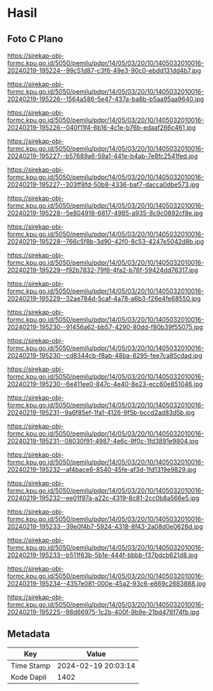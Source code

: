 # Hasil

## Foto C Plano

https://sirekap-obj-formc.kpu.go.id/5050/pemilu/pdpr/14/05/03/20/10/1405032010016-20240219-195224--99c51d87-c3f6-49e3-90c0-ebdd131dd4b7.jpg

https://sirekap-obj-formc.kpu.go.id/5050/pemilu/pdpr/14/05/03/20/10/1405032010016-20240219-195226--1564a586-5e47-437a-ba8b-b5aa95aa9640.jpg

https://sirekap-obj-formc.kpu.go.id/5050/pemilu/pdpr/14/05/03/20/10/1405032010016-20240219-195226--040f11f4-6b16-4c1e-b76b-edaaf266c461.jpg

https://sirekap-obj-formc.kpu.go.id/5050/pemilu/pdpr/14/05/03/20/10/1405032010016-20240219-195227--b57689a6-59a1-441e-b4ab-7e8fc2541fed.jpg

https://sirekap-obj-formc.kpu.go.id/5050/pemilu/pdpr/14/05/03/20/10/1405032010016-20240219-195227--303ff8fd-50b8-4336-baf7-dacca0dbe573.jpg

https://sirekap-obj-formc.kpu.go.id/5050/pemilu/pdpr/14/05/03/20/10/1405032010016-20240219-195228--5e804918-6817-4985-a935-8c9c0892cf8e.jpg

https://sirekap-obj-formc.kpu.go.id/5050/pemilu/pdpr/14/05/03/20/10/1405032010016-20240219-195228--766c5f8b-3d90-42f0-8c53-4247e5042d8b.jpg

https://sirekap-obj-formc.kpu.go.id/5050/pemilu/pdpr/14/05/03/20/10/1405032010016-20240219-195229--f92b7832-79f6-4fa2-b76f-59424dd76317.jpg

https://sirekap-obj-formc.kpu.go.id/5050/pemilu/pdpr/14/05/03/20/10/1405032010016-20240219-195229--32ae784d-5caf-4a78-a6b3-f26e4fe68550.jpg

https://sirekap-obj-formc.kpu.go.id/5050/pemilu/pdpr/14/05/03/20/10/1405032010016-20240219-195230--91456a62-bb57-4290-80dd-f80b39f55075.jpg

https://sirekap-obj-formc.kpu.go.id/5050/pemilu/pdpr/14/05/03/20/10/1405032010016-20240219-195230--cd8344cb-f8ab-48ba-8295-fee7ca85cdad.jpg

https://sirekap-obj-formc.kpu.go.id/5050/pemilu/pdpr/14/05/03/20/10/1405032010016-20240219-195230--6e411ee0-847c-4e40-8e23-ecc60e851046.jpg

https://sirekap-obj-formc.kpu.go.id/5050/pemilu/pdpr/14/05/03/20/10/1405032010016-20240219-195231--9a6f85ef-1fa1-4126-9f5b-bccd2ad83d5b.jpg

https://sirekap-obj-formc.kpu.go.id/5050/pemilu/pdpr/14/05/03/20/10/1405032010016-20240219-195231--08030f91-4987-4e6c-9f0c-1fd3891e9804.jpg

https://sirekap-obj-formc.kpu.go.id/5050/pemilu/pdpr/14/05/03/20/10/1405032010016-20240219-195232--af4bace6-8540-45fe-af3d-1fd1319e9829.jpg

https://sirekap-obj-formc.kpu.go.id/5050/pemilu/pdpr/14/05/03/20/10/1405032010016-20240219-195232--ee01f97a-a22c-4319-8c81-2cc0b8a566e5.jpg

https://sirekap-obj-formc.kpu.go.id/5050/pemilu/pdpr/14/05/03/20/10/1405032010016-20240219-195233--39e0f4b7-5924-4318-8f43-2a08d0e0626d.jpg

https://sirekap-obj-formc.kpu.go.id/5050/pemilu/pdpr/14/05/03/20/10/1405032010016-20240219-195233--b511f63b-5b1e-444f-bbbb-f37bdcb621d8.jpg

https://sirekap-obj-formc.kpu.go.id/5050/pemilu/pdpr/14/05/03/20/10/1405032010016-20240219-195234--4357e081-000e-45a2-93c6-e869c2683888.jpg

https://sirekap-obj-formc.kpu.go.id/5050/pemilu/pdpr/14/05/03/20/10/1405032010016-20240219-195225--98d66975-1c2b-400f-9b9e-21bd476f74fb.jpg


## Metadata

| Key        | Value               |
| ---------- | ------------------- |
| Time Stamp | 2024-02-19 20:03:14 |
| Kode Dapil | 1402                |



